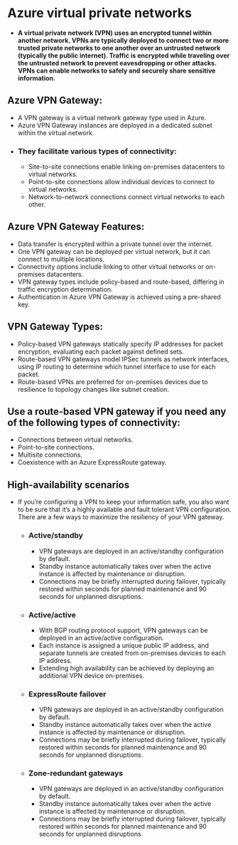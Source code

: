 # Azure virtual private networks

- **A virtual private network (VPN) uses an encrypted tunnel within another network. VPNs are typically deployed to connect two or more trusted private networks to one another over an untrusted network (typically the public internet). Traffic is encrypted while traveling over the untrusted network to prevent eavesdropping or other attacks. VPNs can enable networks to safely and securely share sensitive information.**

## Azure VPN Gateway:

- A VPN gateway is a virtual network gateway type used in Azure.
- Azure VPN Gateway instances are deployed in a dedicated subnet within the virtual network.
- ### They facilitate various types of connectivity:
  - Site-to-site connections enable linking on-premises datacenters to virtual networks.
  - Point-to-site connections allow individual devices to connect to virtual networks.
  - Network-to-network connections connect virtual networks to each other.

## Azure VPN Gateway Features:

- Data transfer is encrypted within a private tunnel over the internet.
- One VPN gateway can be deployed per virtual network, but it can connect to multiple locations.
- Connectivity options include linking to other virtual networks or on-premises datacenters.
- VPN gateway types include policy-based and route-based, differing in traffic encryption determination.
- Authentication in Azure VPN Gateway is achieved using a pre-shared key.


## VPN Gateway Types:

- Policy-based VPN gateways statically specify IP addresses for packet encryption, evaluating each packet against defined sets.
- Route-based VPN gateways model IPSec tunnels as network interfaces, using IP routing to determine which tunnel interface to use for each packet.
- Route-based VPNs are preferred for on-premises devices due to resilience to topology changes like subnet creation.

## Use a route-based VPN gateway if you need any of the following types of connectivity:

- Connections between virtual networks.
- Point-to-site connections.
- Multisite connections.
- Coexistence with an Azure ExpressRoute gateway.

## High-availability scenarios
- If you’re configuring a VPN to keep your information safe, you also want to be sure that it’s a highly available and fault tolerant VPN configuration. There are a few ways to maximize the resiliency of your VPN gateway.

    - ### Active/standby
      - VPN gateways are deployed in an active/standby configuration by default.
      - Standby instance automatically takes over when the active instance is affected by maintenance or disruption.
      - Connections may be briefly interrupted during failover, typically restored within seconds for planned maintenance and 90 seconds for unplanned disruptions.

    - ### Active/active
      - With BGP routing protocol support, VPN gateways can be deployed in an active/active configuration.
      - Each instance is assigned a unique public IP address, and separate tunnels are created from on-premises devices to each IP address.
      - Extending high availability can be achieved by deploying an additional VPN device on-premises.

    - ### ExpressRoute failover
      - VPN gateways are deployed in an active/standby configuration by default.
      - Standby instance automatically takes over when the active instance is affected by maintenance or disruption.
      - Connections may be briefly interrupted during failover, typically restored within seconds for planned maintenance and 90 seconds for unplanned disruptions.

    - ### Zone-redundant gateways
      - VPN gateways are deployed in an active/standby configuration by default.
      - Standby instance automatically takes over when the active instance is affected by maintenance or disruption.
      - Connections may be briefly interrupted during failover, typically restored within seconds for planned maintenance and 90 seconds for unplanned disruptions.

    


